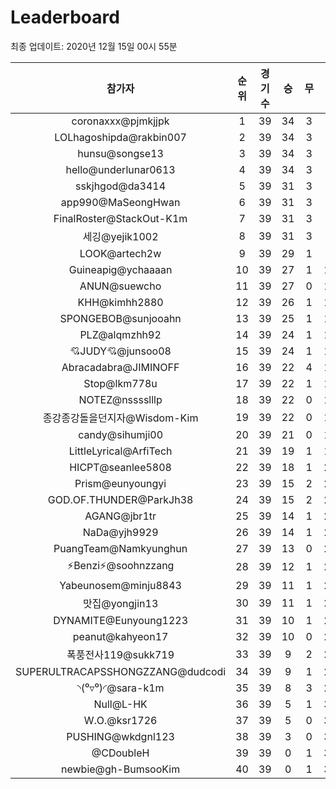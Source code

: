 # Leaderboard
최종 업데이트: 2020년 12월 15일 00시 55분




| 참가자 | 순위 | 경기수 | 승 | 무 | 패 | 승점 |
|:---:|:---:|:---:|:---:|:---:|:---:|:---:|
| coronaxxx@pjmkjjpk | 1 | 39 | 34 | 3 | 2 | 105 |
| LOLhagoshipda@rakbin007 | 2 | 39 | 34 | 3 | 2 | 105 |
| hunsu@songse13 | 3 | 39 | 34 | 3 | 2 | 105 |
| hello@underlunar0613 | 4 | 39 | 34 | 3 | 2 | 105 |
| sskjhgod@da3414 | 5 | 39 | 31 | 3 | 5 | 96 |
| app990@MaSeongHwan | 6 | 39 | 31 | 3 | 5 | 96 |
| FinalRoster@StackOut-K1m | 7 | 39 | 31 | 3 | 5 | 96 |
| 세깅@yejik1002 | 8 | 39 | 31 | 3 | 5 | 96 |
| LOOK@artech2w | 9 | 39 | 29 | 1 | 9 | 88 |
| Guineapig@ychaaaan | 10 | 39 | 27 | 1 | 11 | 82 |
| ANUN@suewcho | 11 | 39 | 27 | 0 | 12 | 81 |
| KHH@kimhh2880 | 12 | 39 | 26 | 1 | 12 | 79 |
| SPONGEBOB@sunjooahn | 13 | 39 | 25 | 1 | 13 | 76 |
| PLZ@alqmzhh92 | 14 | 39 | 24 | 1 | 14 | 73 |
| 💘JUDY💘@junsoo08 | 15 | 39 | 24 | 1 | 14 | 73 |
| Abracadabra@JIMINOFF | 16 | 39 | 22 | 4 | 13 | 70 |
| Stop@lkm778u | 17 | 39 | 22 | 1 | 16 | 67 |
| NOTEZ@nsssslllp | 18 | 39 | 22 | 0 | 17 | 66 |
| 종강종강돌을던지자@Wisdom-Kim | 19 | 39 | 22 | 0 | 17 | 66 |
| candy@sihumji00 | 20 | 39 | 21 | 0 | 18 | 63 |
| LittleLyrical@ArfiTech | 21 | 39 | 19 | 1 | 19 | 58 |
| HICPT@seanlee5808 | 22 | 39 | 18 | 1 | 20 | 55 |
| Prism@eunyoungyi | 23 | 39 | 15 | 2 | 22 | 47 |
| GOD.OF.THUNDER@ParkJh38 | 24 | 39 | 15 | 2 | 22 | 47 |
| AGANG@jbr1tr | 25 | 39 | 14 | 1 | 24 | 43 |
| NaDa@yjh9929 | 26 | 39 | 14 | 1 | 24 | 43 |
| PuangTeam@Namkyunghun | 27 | 39 | 13 | 0 | 26 | 39 |
| ⚡Benzi⚡@soohnzzang | 28 | 39 | 12 | 1 | 26 | 37 |
| Yabeunosem@minju8843 | 29 | 39 | 11 | 1 | 27 | 34 |
| 맛집@yongjin13 | 30 | 39 | 11 | 1 | 27 | 34 |
| DYNAMITE@Eunyoung1223 | 31 | 39 | 10 | 1 | 28 | 31 |
| peanut@kahyeon17 | 32 | 39 | 10 | 0 | 29 | 30 |
| 폭풍전사119@sukk719 | 33 | 39 | 9 | 2 | 28 | 29 |
| SUPERULTRACAPSSHONGZZANG@dudcodi | 34 | 39 | 9 | 1 | 29 | 28 |
| ◝(⁰▿⁰)◜@sara-k1m | 35 | 39 | 8 | 3 | 28 | 27 |
| Null@L-HK | 36 | 39 | 5 | 1 | 33 | 16 |
| W.O.@ksr1726 | 37 | 39 | 5 | 0 | 34 | 15 |
| PUSHING@wkdgnl123 | 38 | 39 | 3 | 0 | 36 | 9 |
| @CDoubleH | 39 | 39 | 0 | 1 | 38 | 1 |
| newbie@gh-BumsooKim | 40 | 39 | 0 | 1 | 38 | 1 |